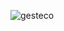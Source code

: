 ![gesteco](https://github.com/Altr1aP3ndrag0n/GruppoLuci/assets/117776283/f5469968-c287-4b53-8d61-d45d4ff61e23)
